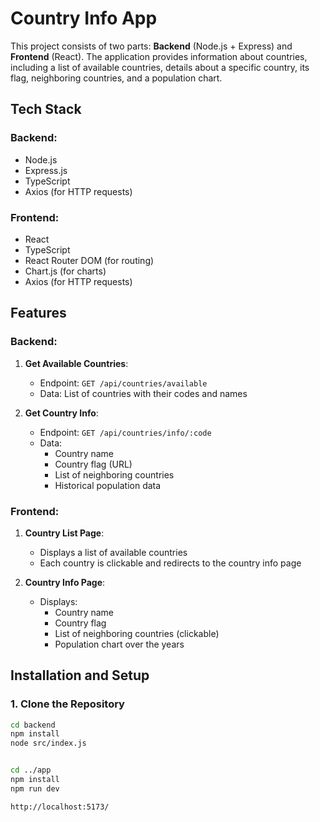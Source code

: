 # Country Info App

This project consists of two parts: **Backend** (Node.js + Express) and **Frontend** (React). The application provides information about countries, including a list of available countries, details about a specific country, its flag, neighboring countries, and a population chart.

## Tech Stack

### Backend:
- Node.js
- Express.js
- TypeScript
- Axios (for HTTP requests)

### Frontend:
- React
- TypeScript
- React Router DOM (for routing)
- Chart.js (for charts)
- Axios (for HTTP requests)

## Features

### Backend:
1. **Get Available Countries**:
    - Endpoint: `GET /api/countries/available`
    - Data: List of countries with their codes and names

2. **Get Country Info**:
    - Endpoint: `GET /api/countries/info/:code`
    - Data:
        - Country name
        - Country flag (URL)
        - List of neighboring countries
        - Historical population data

### Frontend:
1. **Country List Page**:
    - Displays a list of available countries
    - Each country is clickable and redirects to the country info page

2. **Country Info Page**:
    - Displays:
        - Country name
        - Country flag
        - List of neighboring countries (clickable)
        - Population chart over the years

## Installation and Setup

### 1. Clone the Repository
```bash
cd backend
npm install
node src/index.js


cd ../app
npm install
npm run dev

http://localhost:5173/
